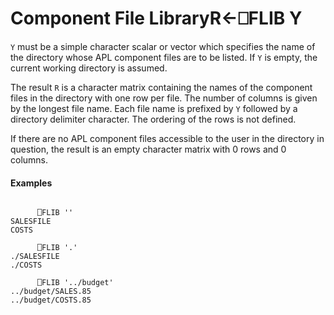 




<h1 class="heading"><span class="name">Component File Library</span><span class="command">R←⎕FLIB Y</span></h1>

`Y` must be a simple character scalar or vector which specifies the name of the directory whose APL component files are to be listed.  If `Y` is empty, the current working directory is assumed.


The result `R` is a character matrix containing the names of the component files in the directory with one row per file.  The number of columns is given by the longest file name.  Each file name is prefixed by `Y` followed by a directory delimiter character.  The ordering of the rows is not defined.



If there are no APL component files accessible to the user in the directory in question, the result is an empty character matrix with 0 rows and 0 columns.

#### Examples
```apl

      ⎕FLIB ''
SALESFILE
COSTS

      ⎕FLIB '.'
./SALESFILE
./COSTS

      ⎕FLIB '../budget'
../budget/SALES.85
../budget/COSTS.85
```


